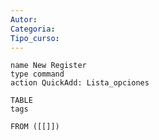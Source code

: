 ```yaml
---
Autor: 
Categoria: 
Tipo_curso:
---
```

```button
name New Register
type command
action QuickAdd: Lista_opciones
```

```dataview
TABLE 
tags

FROM ([[]])
```
